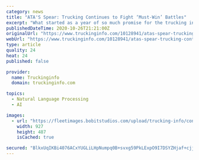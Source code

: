```yaml
---
category: news
title: "ATA'S Spear: Trucking Continues to Fight ‘Must-Win’ Battles"
excerpt: "What started as a year of so much promise for the trucking industry has gone off the rails, but the industry now enjoys greater appreciation and recognition, said American Trucking Associations chief Chris Spear."
publishedDateTime: 2020-10-26T21:21:00Z
originalUrl: "https://www.truckinginfo.com/10128941/atas-spear-trucking-continues-fighting-must-win-battles"
webUrl: "https://www.truckinginfo.com/10128941/atas-spear-trucking-continues-fighting-must-win-battles"
type: article
quality: 24
heat: 24
published: false

provider:
  name: Truckinginfo
  domain: truckinginfo.com

topics:
  - Natural Language Processing
  - AI

images:
  - url: "https://fleetimages.bobitstudios.com/upload/trucking-info/content/news/2020-10/chrisspearatamce2020-__-1200x630-s.jpg"
    width: 927
    height: 487
    isCached: true

secured: "BlkxUqIKBi4076ACxYUGLiLHpNumpq0B+svxg59PkLExpO9I7DSYZHjaf+cjjKQkdY6oUnhDoWzDhOUGZG67PbLNCr6wk6x5TwhWPD47OCRrQuPkxWADfVnHdGvhmFeGmFkcedSjbbiLRyKhYsaJKr45JgdXcyo+sbbxwyxxQe6oJMxLqx/tkvn8fqfHbJ/oxrTDMTaU50vzh8WTPYLAojttk6uUP+GAmM6MjNvoCO3YGrVGm1OIwHgyIFfpZulLPp2eqwpEr3ylyCWbdzIm1d16KfCu3tEoRk2nl7oVwxxaMBQg0qb7oG+1jzgN8AWOu72f62g2aC3Omlaf6Ry9Gx2xw5cWJnZC1BH4NGaLN6o=;mOsY6byu/ukfXwHxVJQB4w=="
---
```


